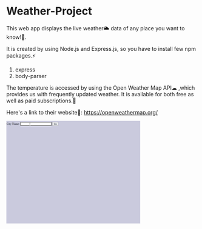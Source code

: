 # Weather-Project

This web app displays the live weather🌥 data of any place you want to know!🤩. 

It is created by using Node.js and Express.js, so you have to install few npm packages.⚡
1. express
2. body-parser

The temperature is accessed by using the Open Weather Map API☁ ,which provides us with frequently updated weather. It is available for both free as well as paid subscriptions.💃

Here's a link to their website👀: https://openweathermap.org/ 

<img src="https://github.com/YashaShetty502/Weather-Project/blob/master/images/Weather_Gif.gif" alt="Weather Demo" width="70%">








